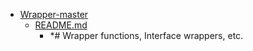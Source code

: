 - <a href = "F:\Node_projects\Node_Way\Education\TSH_video\Timur_Video_JS\part_18\Wrapper-master\cat.Wrapper-master\dir.Wrapper-master.md">Wrapper-master</a>
    - <a href = "F:\Node_projects\Node_Way\Education\TSH_video\Timur_Video_JS\part_18\Wrapper-master\README.md">README.md</a>
        - *# Wrapper functions, Interface wrappers, etc.
